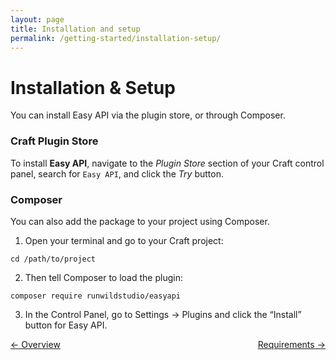 ```yaml
---
layout: page
title: Installation and setup
permalink: /getting-started/installation-setup/
---
```


# Installation & Setup
You can install Easy API via the plugin store, or through Composer.

### Craft Plugin Store
To install **Easy API**, navigate to the _Plugin Store_ section of your Craft control panel, search for `Easy API`, and click the _Try_ button.

### Composer
You can also add the package to your project using Composer.

1. Open your terminal and go to your Craft project:
```
cd /path/to/project
```
2. Then tell Composer to load the plugin:
```
composer require runwildstudio/easyapi
```
3. In the Control Panel, go to Settings → Plugins and click the “Install” button for Easy API.

<div style="display: flex; justify-content: space-between">
<a href="/">← Overview</a><a href="/getting-started/requirements">Requirements →</a>
</div>
